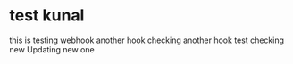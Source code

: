 # test kunal
this is testing webhook
another hook
checking another hook test
checking new
Updating new one
